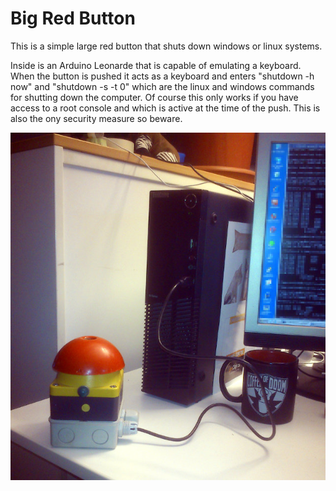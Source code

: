 # Big Red Button


This is a simple large red button that shuts down windows or linux systems.

Inside is an Arduino Leonarde that is capable of emulating a keyboard. When the button is pushed it acts as a keyboard and enters  "shutdown -h now" and "shutdown -s -t 0" which are the linux and windows commands for shutting down the computer. Of course this only works if you have access to a root console and which is active at the time of the push. This is also the ony security measure so beware.

![Image of a button connected to a computer][button]

[button]: button.jpg "Shutting down like a boss"
